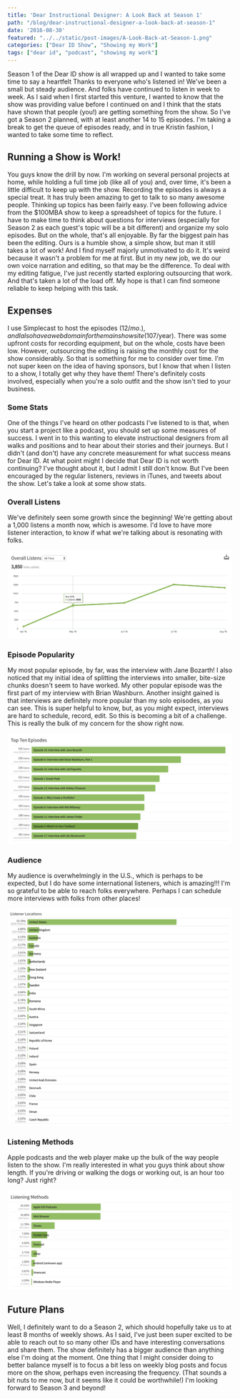 ```yaml
---
title: 'Dear Instructional Designer: A Look Back at Season 1'
path: "/blog/dear-instructional-designer-a-look-back-at-season-1"
date: '2016-08-30'
featured: "../../static/post-images/A-Look-Back-at-Season-1.png"
categories: ["Dear ID Show", "Showing my Work"]
tags: ["dear id", "podcast", "showing my work"]
---
```


Season 1 of the Dear ID show is all wrapped up and I wanted to take some time to say a heartfelt Thanks to everyone who's listened in! We've been a small but steady audience. And folks have continued to listen in week to week. As I said when I first started this venture, I wanted to know that the show was providing value before I continued on and I think that the stats have shown that people (you!) are getting something from the show. So I've got a Season 2 planned, with at least another 14 to 15 episodes. I'm taking a break to get the queue of episodes ready, and in true Kristin fashion, I wanted to take some time to reflect.

## Running a Show is Work!

You guys know the drill by now. I'm working on several personal projects at home, while holding a full time job (like all of you) and, over time, it's been a little difficult to keep up with the show. Recording the episodes is always a special treat. It has truly been amazing to get to talk to so many awesome people. Thinking up topics has been fairly easy. I've been following advice from the $100MBA show to keep a spreadsheet of topics for the future. I have to make time to think about questions for interviews (especially for Season 2 as each guest's topic will be a bit different) and organize my solo episodes. But on the whole, that's all enjoyable. By far the biggest pain has been the editing. Ours is a humble show, a simple show, but man it still takes a lot of work! And I find myself majorly unmotivated to do it. It's weird because it wasn't a problem for me at first. But in my new job, we do our own voice narration and editing, so that may be the difference. To deal with my editing fatigue, I've just recently started exploring outsourcing that work. And that's taken a lot of the load off. My hope is that I can find someone reliable to keep helping with this task.

## Expenses

I use Simplecast to host the episodes ($12/mo.), and I also have a web domain for the main show site ($107/year). There was some upfront costs for recording equipment, but on the whole, costs have been low. However, outsourcing the editing is raising the monthly cost for the show considerably. So that is something for me to consider over time. I'm not super keen on the idea of having sponsors, but I know that when I listen to a show, I totally get why they have them! There's definitely costs involved, especially when you're a solo outfit and the show isn't tied to your business.

### Some Stats

One of the things I've heard on other podcasts I've listened to is that, when you start a project like a podcast, you should set up some measures of success. I went in to this wanting to elevate instructional designers from all walks and positions and to hear about their stories and their journeys. But I didn't (and don't) have any concrete measurement for what success means for Dear ID. At what point might I decide that Dear ID is not worth continuing? I've thought about it, but I admit I still don't know. But I've been encouraged by the regular listeners, reviews in iTunes, and tweets about the show. Let's take a look at some show stats.

### Overall Listens

We've definitely seen some growth since the beginning! We're getting about a 1,000 listens a month now, which is awesome. I'd love to have more listener interaction, to know if what we're talking about is resonating with folks.

![Overall listens stats](../../static/post-images/Screen-Shot-2016-08-28-at-10.35.51-PM.png)

### Episode Popularity

My most popular episode, by far, was the interview with Jane Bozarth! I also noticed that my initial idea of splitting the interviews into smaller, bite-size chunks doesn't seem to have worked. My other popular episode was the first part of my interview with Brian Washburn. Another insight gained is that interviews are definitely more popular than my solo episodes, as you can see. This is super helpful to know, but, as you might expect, interviews are hard to schedule, record, edit. So this is becoming a bit of a challenge. This is really the bulk of my concern for the show right now.

![Top Ten Episodes](../../static/post-images/Screen-Shot-2016-08-28-at-10.36.12-PM.png)

### Audience

My audience is overwhelmingly in the U.S., which is perhaps to be expected, but I do have some international listeners, which is amazing!!! I'm so grateful to be able to reach folks everywhere. Perhaps I can schedule more interviews with folks from other places!

![Listener Locations](../../static/post-images/Screen-Shot-2016-08-28-at-10.36.48-PM.png)

### Listening Methods

Apple podcasts and the web player make up the bulk of the way people listen to the show. I'm really interested in what you guys think about show length. If you're driving or walking the dogs or working out, is an hour too long? Just right?

![Listening methods](../../static/post-images/Screen-Shot-2016-08-28-at-10.37.03-PM.png)

## Future Plans

Well, I definitely want to do a Season 2, which should hopefully take us to at least 8 months of weekly shows. As I said, I've just been super excited to be able to reach out to so many other IDs and have interesting conversations and share them. The show definitely has a bigger audience than anything else I'm doing at the moment. One thing that I might consider doing to better balance myself is to focus a bit less on weekly blog posts and focus more on the show, perhaps even increasing the frequency. (That sounds a bit nuts to me now, but it seems like it could be worthwhile!) I'm looking forward to Season 3 and beyond!
